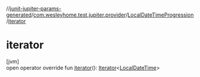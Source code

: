 //[junit-jupiter-params-generated](../../../index.md)/[com.wesleyhome.test.jupiter.provider](../index.md)/[LocalDateTimeProgression](index.md)/[iterator](iterator.md)

# iterator

[jvm]\
open operator override fun [iterator](iterator.md)(): [Iterator](https://kotlinlang.org/api/latest/jvm/stdlib/kotlin.collections/-iterator/index.html)&lt;[LocalDateTime](https://docs.oracle.com/javase/8/docs/api/java/time/LocalDateTime.html)&gt;
